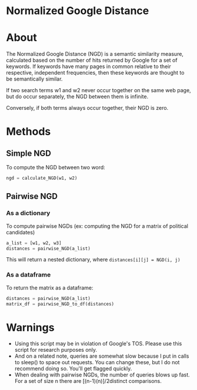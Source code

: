 
# Normalized Google Distance

# About
The Normalized Google Distance (NGD) is a semantic similarity measure, calculated based on the number of hits returned by Google for a set of keywords. If keywords have many pages in common relative to their respective, independent frequencies, then these keywords are thought to be semantically similar.

If two search terms w1 and w2 never occur together on the same web page, but do occur separately, the NGD between them is infinite.

Conversely, if both terms always occur together, their NGD is zero.

# Methods
## Simple NGD
To compute the NGD between two word:

``` Python
ngd = calculate_NGD(w1, w2)
```

## Pairwise NGD
### As a dictionary

To compute pairwise NGDs (ex: computing the NGD for a matrix of political candidates)
``` Python
a_list = [w1, w2, w3]
distances = pairwise_NGD(a_list)
```
This will return a nested dictionary, where ```distances[i][j] = NGD(i, j)```

### As a dataframe
To return the matrix as a dataframe:
``` Python
distances = pairwise_NGD(a_list)
matrix_df = pairwise_NGD_to_df(distances)
```

# Warnings
* Using this script may be in violation of Google's TOS. Please use this script for research purposes only.
* And on a related note, queries are somewhat slow because I put in calls to sleep() to space out requests. You can change these, but I do not recommend doing so. You'll get flagged quickly.
* When dealing with pairwise NGDs, the number of queries blows up fast. For a set of size n there are [(n-1)(n)]/2distinct comparisons.
